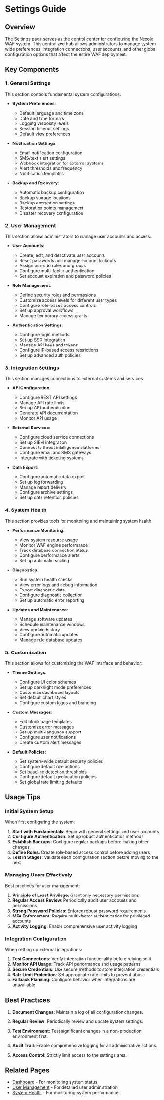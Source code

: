 # Settings Guide

## Overview

The Settings page serves as the control center for configuring the Nexole WAF system. This centralized hub allows administrators to manage system-wide preferences, integration connections, user accounts, and other global configuration options that affect the entire WAF deployment.

## Key Components

### 1. General Settings

This section controls fundamental system configurations:

- **System Preferences**:
  - Default language and time zone
  - Date and time formats
  - Logging verbosity levels
  - Session timeout settings
  - Default view preferences

- **Notification Settings**:
  - Email notification configuration
  - SMS/text alert settings
  - Webhook integration for external systems
  - Alert thresholds and frequency
  - Notification templates

- **Backup and Recovery**:
  - Automatic backup configuration
  - Backup storage locations
  - Backup encryption settings
  - Restoration points management
  - Disaster recovery configuration

### 2. User Management

This section allows administrators to manage user accounts and access:

- **User Accounts**:
  - Create, edit, and deactivate user accounts
  - Reset passwords and manage account lockouts
  - Assign users to roles and groups
  - Configure multi-factor authentication
  - Set account expiration and password policies

- **Role Management**:
  - Define security roles and permissions
  - Customize access levels for different user types
  - Configure role-based access controls
  - Set up approval workflows
  - Manage temporary access grants

- **Authentication Settings**:
  - Configure login methods
  - Set up SSO integration
  - Manage API keys and tokens
  - Configure IP-based access restrictions
  - Set up advanced auth policies

### 3. Integration Settings

This section manages connections to external systems and services:

- **API Configuration**:
  - Configure REST API settings
  - Manage API rate limits
  - Set up API authentication
  - Generate API documentation
  - Monitor API usage

- **External Services**:
  - Configure cloud service connections
  - Set up SIEM integration
  - Connect to threat intelligence platforms
  - Configure email and SMS gateways
  - Integrate with ticketing systems

- **Data Export**:
  - Configure automatic data export
  - Set up log forwarding
  - Manage report delivery
  - Configure archive settings
  - Set up data retention policies

### 4. System Health

This section provides tools for monitoring and maintaining system health:

- **Performance Monitoring**:
  - View system resource usage
  - Monitor WAF engine performance
  - Track database connection status
  - Configure performance alerts
  - Set up automatic scaling

- **Diagnostics**:
  - Run system health checks
  - View error logs and debug information
  - Export diagnostic data
  - Configure diagnostic collection
  - Set up automatic error reporting

- **Updates and Maintenance**:
  - Manage software updates
  - Schedule maintenance windows
  - View update history
  - Configure automatic updates
  - Manage rule database updates

### 5. Customization

This section allows for customizing the WAF interface and behavior:

- **Theme Settings**:
  - Configure UI color schemes
  - Set up dark/light mode preferences
  - Customize dashboard layouts
  - Set default chart styles
  - Configure custom logos and branding

- **Custom Messages**:
  - Edit block page templates
  - Customize error messages
  - Set up multi-language support
  - Configure user notifications
  - Create custom alert messages

- **Default Policies**:
  - Set system-wide default security policies
  - Configure default rule actions
  - Set baseline detection thresholds
  - Configure default geolocation policies
  - Set global rate limiting defaults

## Usage Tips

### Initial System Setup

When first configuring the system:

1. **Start with Fundamentals**: Begin with general settings and user accounts
2. **Configure Authentication**: Set up robust authentication methods
3. **Establish Backups**: Configure regular backups before making other changes
4. **Define Roles**: Create role-based access control before adding users
5. **Test in Stages**: Validate each configuration section before moving to the next

### Managing Users Effectively

Best practices for user management:

1. **Principle of Least Privilege**: Grant only necessary permissions
2. **Regular Access Review**: Periodically audit user accounts and permissions
3. **Strong Password Policies**: Enforce robust password requirements
4. **MFA Enforcement**: Require multi-factor authentication for privileged accounts
5. **Activity Logging**: Enable comprehensive user activity logging

### Integration Configuration

When setting up external integrations:

1. **Test Connections**: Verify integration functionality before relying on it
2. **Monitor API Usage**: Track API performance and usage patterns
3. **Secure Credentials**: Use secure methods to store integration credentials
4. **Rate Limit Protection**: Set appropriate rate limits to prevent abuse
5. **Fallback Planning**: Configure behavior when integrations are unavailable

## Best Practices

1. **Document Changes**: Maintain a log of all configuration changes.

2. **Regular Review**: Periodically review and update system settings.

3. **Test Environment**: Test significant changes in a non-production environment first.

4. **Audit Trail**: Enable comprehensive logging for all administrative actions.

5. **Access Control**: Strictly limit access to the settings area.

## Related Pages

- [Dashboard](./dashboard_guide.md) - For monitoring system status
- [User Management](./user_management_guide.md) - For detailed user administration
- [System Health](./system_health_guide.md) - For monitoring system performance